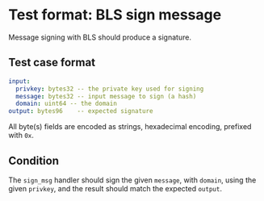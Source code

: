 # Test format: BLS sign message

Message signing with BLS should produce a signature.

## Test case format

```yaml
input:
  privkey: bytes32 -- the private key used for signing
  message: bytes32 -- input message to sign (a hash)
  domain: uint64 -- the domain
output: bytes96    -- expected signature
```

All byte(s) fields are encoded as strings, hexadecimal encoding, prefixed with `0x`.


## Condition

The `sign_msg` handler should sign the given `message`, with `domain`, using the given `privkey`, and the result should match the expected `output`.
